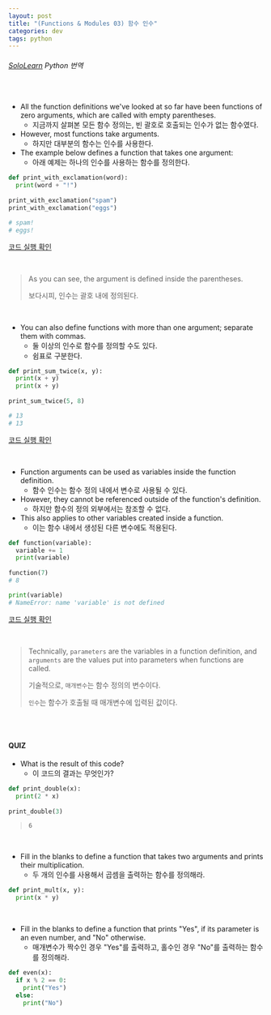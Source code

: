 ```yaml
---
layout: post
title: "(Functions & Modules 03) 함수 인수"
categories: dev
tags: python
---
```


###### [SoloLearn](https://www.sololearn.com) Python 번역

<br>

- All the function definitions we've looked at so far have been functions of zero arguments, which are called with empty parentheses.
  - 지금까지 살펴본 모든 함수 정의는, 빈 괄호로 호출되는 인수가 없는 함수였다.
- However, most functions take arguments.
  - 하지만 대부분의 함수는 인수를 사용한다.
- The example below defines a function that takes one argument:
  - 아래 예제는 하나의 인수를 사용하는 함수를 정의한다.

```python
def print_with_exclamation(word):
  print(word + "!")
  
print_with_exclamation("spam")
print_with_exclamation("eggs")

# spam!
# eggs!
```

[코드 실행 확인](https://code.sololearn.com/331/#py)

<br>

> As you can see, the argument is defined inside the parentheses.
>
> 보다시피, 인수는 괄호 내에 정의된다.

<br>

- You can also define functions with more than one argument; separate them with commas.
  - 둘 이상의 인수로 함수를 정의할 수도 있다.
  - 쉼표로 구분한다.

```python
def print_sum_twice(x, y):
  print(x + y)
  print(x + y)
  
print_sum_twice(5, 8)

# 13
# 13
```

[코드 실행 확인](https://code.sololearn.com/332/#py)

<br>

- Function arguments can be used as variables inside the function definition.
  - 함수 인수는 함수 정의 내에서 변수로 사용될 수 있다.
- However, they cannot be referenced outside of the function's definition.
  - 하지만 함수의 정의 외부에서는 참조할 수 없다.
- This also applies to other variables created inside a function.
  - 이는 함수 내에서 생성된 다른 변수에도 적용된다.

```python
def function(variable):
  variable += 1
  print(variable)
  
function(7)
# 8

print(variable)
# NameError: name 'variable' is not defined
```

[코드 실행 확인](https://code.sololearn.com/333/#py)

<br>

> Technically, `parameters` are the variables in a function definition, and `arguments` are the values put into parameters when functions are called.
>
> 기술적으로, `매개변수`는 함수 정의의 변수이다.
>
> `인수`는 함수가 호출될 때 매개변수에 입력된 값이다.

<br>

<br>

#### QUIZ

- What is the result of this code?
  - 이 코드의 결과는 무엇인가?

```python
def print_double(x):
  print(2 * x)
  
print_double(3)
```

> `6`

<br>

- Fill in the blanks to define a function that takes two arguments and prints their multiplication.
  - 두 개의 인수를 사용해서 곱셈을 출력하는 함수를 정의해라.

```python
def print_mult(x, y):
  print(x * y)
```

<br>

- Fill in the blanks to define a function that prints "Yes", if its parameter is an even number, and "No" otherwise.
  - 매개변수가 짝수인 경우 "Yes"를 출력하고, 홀수인 경우 "No"를 출력하는 함수를 정의해라.

```python
def even(x):
  if x % 2 == 0:
    print("Yes")
  else:
    print("No")
```

<br>

<br>